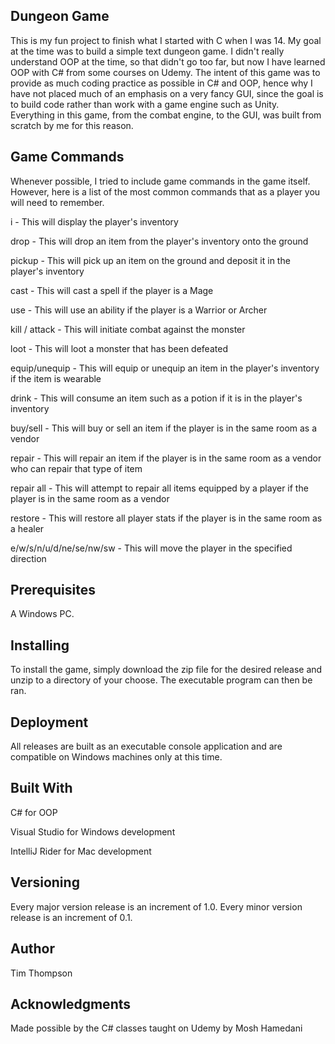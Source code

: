 <h2>Dungeon Game</h2>

<p>This is my fun project to finish what I started with C when I was 14. My goal at the time was to build a simple text dungeon game. I didn't really understand OOP at the time, so that didn't go too far, but now I have learned OOP with C# from some courses on Udemy. The intent of this game was to provide as much coding practice as possible in C# and OOP, hence why I have not placed much of an emphasis on a very fancy GUI, since the goal is to build code rather than work with a game engine such as Unity. Everything in this game, from the combat engine, to the GUI, was built from scratch by me for this reason.</p>

<h2>Game Commands</h2>

<p>Whenever possible, I tried to include game commands in the game itself. However, here is a list of the most common commands that as a player you will need to remember.</p>

<p>i - This will display the player's inventory</p>
<p>drop <item> - This will drop an item from the player's inventory onto the ground</p>
<p>pickup <item> - This will pick up an item on the ground and deposit it in the player's inventory</p>
<p>cast <spell> - This will cast a spell if the player is a Mage</p>
<p>use <ability> - This will use an ability if the player is a Warrior or Archer</p>
<p>kill <monster> / attack <monster> - This will initiate combat against the monster</p>
<p>loot <monster> - This will loot a monster that has been defeated</p>
<p>equip/unequip <item> - This will equip or unequip an item in the player's inventory if the item is wearable</p>
<p>drink <potion> - This will consume an item such as a potion if it is in the player's inventory</p>
<p>buy/sell <item> - This will buy or sell an item if the player is in the same room as a vendor</p>
<p>repair <item> - This will repair an item if the player is in the same room as a vendor who can repair that type of item</p>
<p>repair all - This will attempt to repair all items equipped by a player if the player is in the same room as a vendor</p>
<p>restore - This will restore all player stats if the player is in the same room as a healer</p>
<p>e/w/s/n/u/d/ne/se/nw/sw - This will move the player in the specified direction</p>

<h2>Prerequisites</h2>

<p>A Windows PC.</p>

<h2>Installing</h2>

<p>To install the game, simply download the zip file for the desired release and unzip to a directory of your choose. The executable program can then be ran.</p>

<h2>Deployment</h2>

<p>All releases are built as an executable console application and are compatible on Windows machines only at this time.</p>

<h2>Built With</h2>

<p>C# for OOP</p>
<p>Visual Studio for Windows development</p>
<p>IntelliJ Rider for Mac development</p>

<h2>Versioning</h2>

<p>Every major version release is an increment of 1.0. Every minor version release is an increment of 0.1.</p>

<h2>Author</h2>

<p>Tim Thompson</p>

<h2>Acknowledgments</h2>

<p>Made possible by the C# classes taught on Udemy by Mosh Hamedani</p>
